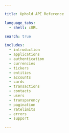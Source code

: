 ```yaml
---

title: Uphold API Reference

language_tabs:
  - shell: cURL

search: true

includes:
  - introduction
  - applications
  - authentication
  - currencies
  - tickers
  - entities
  - accounts
  - cards
  - transactions
  - contacts
  - users
  - transparency
  - pagination
  - ratelimits
  - errors
  - support

---
```

